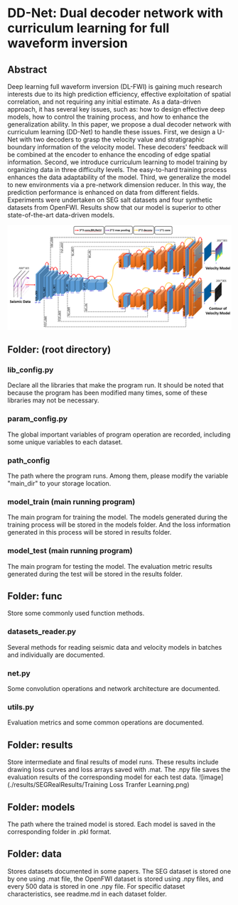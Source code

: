 # DD-Net: Dual decoder network with curriculum learning for full waveform inversion

## Abstract
Deep learning full waveform inversion (DL-FWI) is gaining much research interests due to its high prediction efficiency, effective exploitation of spatial correlation, and not requiring any initial estimate. As a data-driven approach, it has several key issues, such as: how to design effective deep models, how to control the training process, and how to enhance the generalization ability. In this paper, we propose a dual decoder network with curriculum learning (DD-Net) to handle these issues. First, we design a U-Net with two decoders to grasp the velocity value and stratigraphic boundary information of the velocity model. These decoders' feedback will be combined at the encoder to enhance the encoding of edge spatial information. Second, we introduce curriculum learning to model training by organizing data in three difficulty levels. The easy-to-hard training process enhances the data adaptability of the model. Third, we generalize the model to new environments via a pre-network dimension reducer. In this way, the prediction performance is enhanced on data from different fields. Experiments were undertaken on SEG salt datasets and four synthetic datasets from OpenFWI. Results show that our model is superior to other state-of-the-art data-driven models.

![image](DDNet.png)

## Folder: (root directory)

### lib_config.py
Declare all the libraries that make the program run.
It should be noted that because the program has been modified many times, some of these libraries may not be necessary.

### param_config.py
The global important variables of program operation are recorded, including some unique variables to each dataset.

### path_config
The path where the program runs.
Among them, please modify the variable "main_dir" to your storage location.

### model_train (main running program)
The main program for training the model.
The models generated during the training process will be stored in the models folder.
And the loss information generated in this process will be stored in results folder.

### model_test (main running program)
The main program for testing the model.
The evaluation metric results generated during the test will be stored in the results folder.

## Folder: func
Store some commonly used function methods.

### datasets_reader.py
Several methods for reading seismic data and velocity models in batches and individually are documented.

### net.py
Some convolution operations and network architecture are documented.

### utils.py
Evaluation metrics and some common operations are documented.

## Folder: results
Store intermediate and final results of model runs.
These results include drawing loss curves and loss arrays saved with .mat.
The .npy file saves the evaluation results of the corresponding model for each test data.
![image](./results/SEGRealResults/Training Loss Tranfer Learning.png)

## Folder: models
The path where the trained model is stored.
Each model is saved in the corresponding folder in .pkl format.

## Folder: data
Stores datasets documented in some papers.
The SEG dataset is stored one by one using .mat file, the OpenFWI dataset is stored using .npy files, and every 500 data is stored in one .npy file.
For specific dataset characteristics, see readme.md in each dataset folder.
